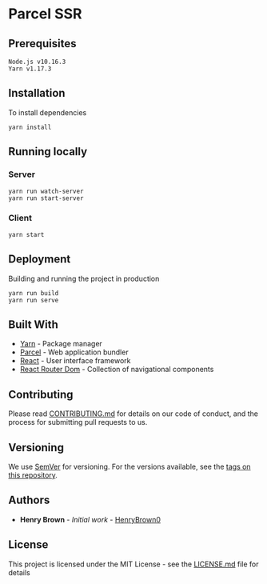 # Parcel SSR

## Prerequisites

```
Node.js v10.16.3
Yarn v1.17.3
```

## Installation

To install dependencies
```
yarn install
```

## Running locally

### Server

```
yarn run watch-server
yarn run start-server
```

### Client

```
yarn start
```

## Deployment

Building and running the project in production
```
yarn run build
yarn run serve
```

## Built With

* [Yarn](https://yarnpkg.com) - Package manager
* [Parcel](https://parceljs.org/) - Web application bundler
* [React](https://reactjs.org/) - User interface framework
* [React Router Dom](https://reacttraining.com/react-router/) - Collection of navigational components

## Contributing

Please read [CONTRIBUTING.md](https://gist.github.com/parcel-ssr/) for details
on our code of conduct, and the process for submitting pull requests to us.

## Versioning

We use [SemVer](http://semver.org/) for versioning. For the versions available,
see the
[tags on this repository](https://github.com/HenryBrown0/parcel-ssr/tags). 

## Authors

* **Henry Brown** - *Initial work* - 
[HenryBrown0](https://github.com/HenryBrown0)

## License

This project is licensed under the MIT License - see the
[LICENSE.md](LICENSE.md) file for details
